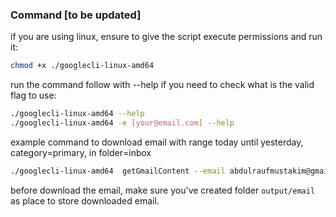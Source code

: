 ### Command [to be updated]

if you are using linux, ensure to give the script execute permissions and run it:
```bash
chmod +x ./googlecli-linux-amd64
```

run the command follow with --help if you need to check what is the valid flag to use:
```bash
./googlecli-linux-amd64 --help
./googlecli-linux-amd64 -e [your@email.com] --help
```

example command to download email with range today until yesterday, category=primary, in folder=inbox
```bash
./googlecli-linux-amd64  getGmailContent --email abdulraufmustakim@gmail.com -d -p --range 0d,1d --category promotions
```

before download the email, make sure you've created folder `output/email` as place to store downloaded email. 


 
